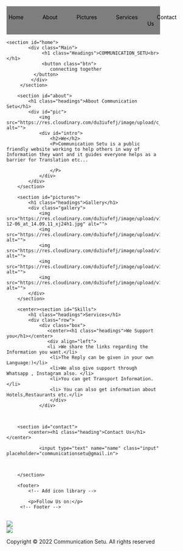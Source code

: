 <html lang="en">
<head>
    <meta charset="UTF-8">
    <meta name="viewport" content="width=device-width, initial-scale=1.0">
    <title>Document</title>
    <link rel="stylesheet" href="style.css">
    <link rel="stylesheet" media="screen and (max-width:530px)" href="phone.css">
</head>
<style>
    *{
        margin: 0;
        padding: 0;
        box-sizing: border-box;
    }
    html{
        scroll-behavior: smooth;
    }
    /*navbar */
    .navbar{
        display: flex;
        justify-content: center;
        align-items: center;
        background-color: rgb(0, 0,0,0.5);
        position: sticky;
        top: 0;
    }
    .navbar ul{
        display: flex;
        list-style: none;
        margin: 20px 0px;
    }
    .navbar ui li{
        font-family: century;
        font-size: 1.1rem;
        font-weight: bold;
        font-size: x-large;
    }
    .navbar ul li a{
        text-decoration:rgb(150, 15, 15);
        color:black;
        padding: 8px 25px;
        transition: all .5s ease;
    }
    .navbar ul li a:hover{
        background-color: rgb(255, 255, 255);
        color: black;
        box-shadow: 0 0 10px white;
    }

    /* Home section */
    #home{
        display: flex;
        flex-direction: column;
        background-color: none;
        height: 1000PX;
        justify-content:center;
        align-items:center;
        color:maroon;
        font-size: x-large;
    }
    #home::before{
        content: "";
        position: absolute;
        top: 0;
        right: 0;
        background:url('://res.clhttpsoudinary.com/dsd8yegd2/image/upload/v1648454033/WhatsApp_Image_2022-03-28_at_1.19.13_PM_afrusn.jpg') no-repeat center center/cover;
        height: 1000px;
        width: 100%;
        z-index: -1;
        opacity: .8;
    }
    .main{
        display: flex;
        flex-direction: column;
        border: 1px solid white;
        align-items: center;
        position: absolute;
        top: 30%;
        right: 10%;
    }
    .headings{
        font-family: century;
        font-size: 3rem;
        text-align:center;
        margin: 40px 0px;
    }
    .btn{
        padding: 10x 35px;
        background-color: transparent;
        border: 1px solid white;
        color:black;
        outline: none;
        transition: .6s ease;
    }
    .btn:hover{
        cursor: pointer;
        background-color: white;
        color: black;
        box-shadow: 0 0 5px white,0 0 10px white,0 0 15px white;
        font-weight: bold;
    }

    /*About Selection */
    about{
        display: flex;
        flex-direction: column;
        box-sizing: border-box;
        padding: 20px;
        margin-bottom: 50px;
    }
    #pic{
        display: flex;
    }
    #pic img{
        width: 575px;
        height: 400px;
    }
    #intro{
        display: flex;
        flex-direction: column;
        text-align: justify;
        padding: 10px;}
    #intro h2{
        font-size: 2rem;
        margin-bottom: 20px;
    }

    /* Picture Section */
    #pictures{
        display: flex;
        flex-direction: column;
        background-color: rgba(0, 0, 0, 0.9);
        color: white;
        align-items: center;
        padding: 20px;

    }
    .gallery{
        display: flex;
        flex-wrap: wrap;
        justify-content: space-around;
        box-sizing: border-box;
    }
    .gallery img{
        width: 200px;
        height: 240px;
        margin: 10px;
    }

    /* Skills Section */
    #skills{
        display: flex;
        flex-direction: column-reverse;
        padding: 20px;
        align-items: center;
    }
    .row{
        display: center;
    }
    .box{
        display: flex;
        flex-direction: column;
        width: 550px;
        height: 450px;
        border: 1px solid rgb(82, 3, 3);
        margin: 10px;
        align-items: left;
        text-align: justify;
        padding: 10px;
        border-radius: 15px;
        background: linear-gradient(to top, rgb(119, 13, 13) 50%, white 50%);
        background-size: 100% 200%;
        transition: all .8s;
    }
    .box:hover{
        background-position: left bottom;
        color: rgb(243, 243, 243);
        border: none;
        box-shadow: 0 0 20px rgb(3, 3, 3);
    }
    .box image{
        width: 80px;
        height: 80px;
        background-color: white;
        padding: 10px;
    }

    /* contact section */
    #contact{
        display: flex;
        flex-direction: column;
        box-sizing: border-box;
        background-color:black;
        color: white;
    }
    .form{
        display: flex;
        flex-direction: column;
        box-sizing: border-box;
        align-items: center;
        margin: 20px 0px;
    }
    .input{
        padding: 12px;
        margin: 15px;
        width: 30%;
        border:none;
        outline: none;
    }
    footer p {
        text-align: center;
    }
    
    .experience-area h1 {
        padding: 5%;
    }
    
    .site-footer
    {
        background-color:black;
        padding:45px 0 20px;
        font-size:16px;
        line-height:24px;
        color:#737373;
    }
    .site-footer hr
    {
        border-top-color:#bbb;
        opacity:0.5
    }
    .site-footer hr.small
    {
        margin:20px 0
    }
    .site-footer h6
    {
        color:#fff;
        font-size:16px;
        text-transform:uppercase;
        margin-top:5px;
        letter-spacing:2px
    }
    .site-footer a
    {
        color:#737373;
    }
    .site-footer a:hover
    {
        color:#3366cc;
        text-decoration:none;
    }
    .footer-links
    {
        padding-left:0;
        list-style:none
    }
    .footer-links li
    {
        display:block
    }
    .footer-links a
    {
        color:#737373
    }
    .footer-links a:active,.footer-links a:focus,.footer-links a:hover
    {
        color:#3366cc;
        text-decoration:none;
    }
    .footer-links.inline li
    {
        display:inline-block
    }
    .site-footer .social-icons
    {
        text-align:center
    }
    .site-footer .social-icons a
    {
        width:60px;
        height:52px;
        line-height:40px;
        border-radius:100%;
        background-color:#33353d
    }
    .copyright-text
    {
        margin:0
    }
    @media (max-width:991px)
    {
        .site-footer [class^=col-]
        {
        margin-bottom:30px
        }
    }
    @media (max-width:767px)
    {
        .site-footer
        {
        padding-bottom:0
        }
        .site-footer .copyright-text,.site-footer .social-icons
        {
        text-align:center
        }
    }
    .social-icons
    {
        padding-left:0;
        margin-bottom:0;
        list-style:none
    }
    .social-icons li
    {
        display:inline-block;
        margin-bottom:5px
    }
    .social-icons li.title
    {
        margin-right:15px;
        text-transform:uppercase;
        color:#96a2b2;
        font-weight:700;
        font-size:13px
    }
    .social-icons a{
        position:relative;
        background-color:#eceeef;
        color:#818a91;
        font-size:30px;
        display:inline-block;
        bottom: 20px;
        line-height:44px;
        width:30px;
        height:34px;
        text-align:center;
        margin-right:8px;
        border-radius:100%;
        -webkit-transition:all .2s linear;
        -o-transition:all .2s linear;
        transition:all .2s linear
    }
    .social-icons a:active,.social-icons a:focus,.social-icons a:hover
    {
        color:#fff;
        background-color:#29aafe
    }
    .social-icons.size-sm a
    {
        line-height:34px;
        height:24px;
        width:24px;
        font-size:12px
    }
    .social-icons a.facebook:hover
    {
        background-color:#3b5998
    }
    .social-icons a.twitter:hover
    {
        background-color:#00aced
    }
    .social-icons a.linkedin:hover
    {
        background-color:#007bb6
    }
    .social-icons a.dribbble:hover
    {
        background-color:#5a5758
    }
    @media (max-width:767px)
    {
        .social-icons li.title
        {
        display:block;
        margin-right:0;
        font-weight:600
        }
    }
</style>
<body>
    <nav class="navbar">
        <ul>
            <img src="https://res.cloudinary.com/du3iufefj/image/upload/c_scale,w_73/v1670317439/Communication%20setu/WhatsApp_Image_2022-12-06_at_13.50.50_iocmo8.jpg" alt="">
            <li><a href="#home">Home</a></li>
            <li><a href="#about">About </a></li>
            <li><a href="#pictures">Pictures</a></li>
            <li><a href="#Skills">Services</a></li>
            <li><a href="#contact">Contact Us</a></li>
        </ul>
    </nav>
        
    <section id="home">
            <div class="Main">
                 <h1 class="Headings">COMMUNICATION_SETU<br></h1>
                 <button class="btn">
                    connecting together
              </button>
             </div>
         </section> 

        <section id="about">
            <h1 class="headings">About Communication Setu</h1>
            <div id="pic">
                <img src="https://res.cloudinary.com/du3iufefj/image/upload/c_scale,w_300/v1670321731/Communication%20setu/download_weumcj.jpg" alt="">
                <div id="intro">
                    <h2>We</h2>
                    <P>Communication Setu is a public friendly website working to help others in way of Information they want and it guides everyone helps as a barrier for Translation etc...                 

                    </P>
                </div>
            </div>
        </section>

        <section id="pictures">
            <h1 class="headings">Gallery</h1>
            <div class="gallery">
                <img src="https://res.cloudinary.com/du3iufefj/image/upload/v1670318208/Communication%20setu/WhatsApp_Image_2022-12-06_at_14.09.11_xj24h1.jpg" alt="">
                <img src="https://res.cloudinary.com/du3iufefj/image/upload/v1670318210/Communication%20setu/3_vcidwt.jpg" alt="">
                <img src="https://res.cloudinary.com/du3iufefj/image/upload/v1670318209/Communication%20setu/5_wbdjg4.jpg" alt="">
                <img src="https://res.cloudinary.com/du3iufefj/image/upload/v1670318209/Communication%20setu/4_jz1xga.jpg" alt="">
                <img src="https://res.cloudinary.com/du3iufefj/image/upload/v1670318206/Communication%20setu/6_pnqyqm.jpg" alt="">
            </div>
        </section>

        <center><section id="Skills">
            <h1 class="headings">Services</h1>
            <div class="row">
                <div class="box">
                   <center><h1 class="headings">We Support you</h1></center> 
                   <div align="left">
                   <li >We share the links regarding the Information you want.</li>
                    <li>The Reply can be given in your own Language:)</li> 
                    <li>We also give support through Whatsapp , Instagram also. </li>
                    <li>You can get Transport Information. </li>
                    <li> You can also get information about Hotels,Restaurants etc.</li>
                    </div>
                </div>

        

        <section id="contact">
            <center><h1 class="heading">Contact Us</h1></center>
            
                <input type="text" name="name" class="input" placeholder="communicationsetu@gmail.in">
                

            
        </section>

        <footer>
            <!-- Add icon library -->
<link rel="stylesheet" href="https://cdnjs.cloudflare.com/ajax/libs/font-awesome/4.7.0/css/font-awesome.min.css">

<!-- Add font awesome icons -->


            <p>Follow Us on:</p>
         <!-- Footer -->
  <section id="footer">
    <div class="footer container">
      <div class="brand">
        <h1><span></span><span></span></h1>
      </div>
      <h2></h2>
      <div class="social-icon">
        <div class="social-item">
          <a href="https://instagram.com/communication_setu?igshid=YzdkMWQ2MWU=" target="_blank"><img src="https://res.cloudinary.com/du3iufefj/image/upload/c_scale,w_180/v1670320029/Communication%20setu/qrjpg_ycxz7d.jpg" /></a>
        </div>
        <div class="social-item">
          <a href="https://chat.whatsapp.com/IQQcZwNDWmp8LIVdcoJo4U" target="_blank"><img src="https://res.cloudinary.com/du3iufefj/image/upload/c_scale,w_75/v1670319750/Communication%20setu/479px-WhatsApp.svg_hxtr0r.png" /></a>
        </div>
      </div>
      <p>Copyright © 2022 Communication Setu. All rights reserved</p>
    </div>
  </section>
  <!-- 
End Footer -->


